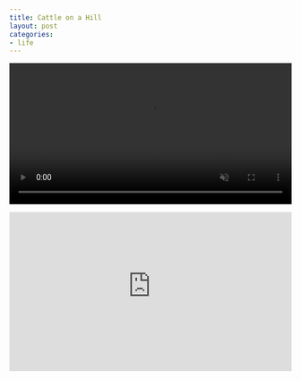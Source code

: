```yaml
---
title: Cattle on a Hill
layout: post
categories:
- life
---
```


<video preload="metadata" muted="true" controls style="width: 100%;" src="https://customer-xic6n6cl579bz1zy.cloudflarestream.com/8ffb1a84bd2b6509775a0a7e73d8488e/downloads/default.mp4"></video>

<div style="position: relative; padding-top: 56.25%;"><iframe src="https://customer-xic6n6cl579bz1zy.cloudflarestream.com/8ffb1a84bd2b6509775a0a7e73d8488e/iframe?muted=true&poster=https%3A%2F%2Fcustomer-xic6n6cl579bz1zy.cloudflarestream.com%2F8ffb1a84bd2b6509775a0a7e73d8488e%2Fthumbnails%2Fthumbnail.jpg%3Ftime%3D%26height%3D600" style="border: none; position: absolute; top: 0; left: 0; height: 100%; width: 100%;" allow="accelerometer; gyroscope; autoplay; encrypted-media; picture-in-picture;" allowfullscreen="true"></iframe></div>
